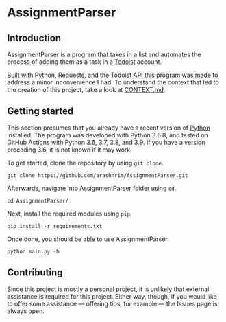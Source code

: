 # AssignmentParser

## Introduction

AssignmentParser is a program that takes in a list and automates the process of adding them as a task in a [Todoist](https://todoist.com) account.

Built with [Python](https://python.org), [Requests](https://docs.python-requests.org), and the [Todoist API](https://developer.todoist.com) this program was made to address a minor inconvenience I had. To understand the context that led to the creation of this project, take a look at [CONTEXT.md](https://github.com/arashnrim/AssignmentParser/blob/main/CONTEXT.md).

## Getting started

This section presumes that you already have a recent version of [Python](https://python.org) installed. The program was developed with Python 3.6.8, and tested on GitHub Actions with Python 3.6, 3.7, 3.8, and 3.9. If you have a version preceding 3.6, it is not known if it may work.

To get started, clone the repository by using `git clone`.

```
git clone https://github.com/arashnrim/AssignmentParser.git
```

Afterwards, navigate into AssignmentParser folder using `cd`.

```
cd AssignmentParser/
```

Next, install the required modules using `pip`.

```
pip install -r requirements.txt
```

Once done, you should be able to use AssignmentParser.

```
python main.py -h
```

## Contributing

Since this project is mostly a personal project, it is unlikely that external assistance is required for this project. Either way, though, if you would like to offer some assistance — offering tips, for example — the Issues page is always open.